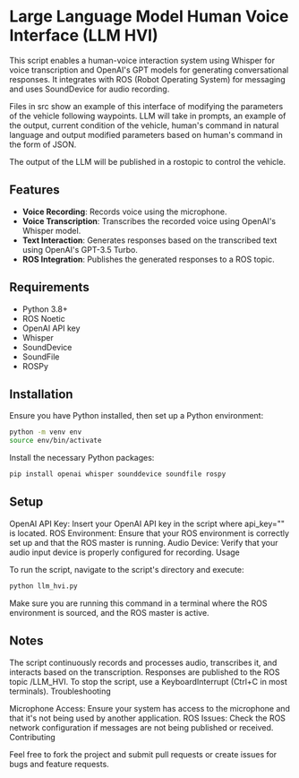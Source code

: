 # Large Language Model Human Voice Interface (LLM HVI)

This script enables a human-voice interaction system using Whisper for voice transcription and OpenAI's GPT models for generating conversational responses. It integrates with ROS (Robot Operating System) for messaging and uses SoundDevice for audio recording.

Files in src show an example of this interface of modifying the parameters of the vehicle following waypoints. LLM will take in prompts, an example of the output, current condition of the vehicle, human's command in natural language and output modified parameters based on human's command in the form of JSON.

The output of the LLM will be published in a rostopic to control the vehicle.

## Features

- **Voice Recording**: Records voice using the microphone.
- **Voice Transcription**: Transcribes the recorded voice using OpenAI's Whisper model.
- **Text Interaction**: Generates responses based on the transcribed text using OpenAI's GPT-3.5 Turbo.
- **ROS Integration**: Publishes the generated responses to a ROS topic.

## Requirements

- Python 3.8+
- ROS Noetic
- OpenAI API key
- Whisper
- SoundDevice
- SoundFile
- ROSPy

## Installation

Ensure you have Python installed, then set up a Python environment:

```bash
python -m venv env
source env/bin/activate
```

Install the necessary Python packages:

```bash
pip install openai whisper sounddevice soundfile rospy
```

## Setup

OpenAI API Key: Insert your OpenAI API key in the script where api_key="" is located.
ROS Environment: Ensure that your ROS environment is correctly set up and that the ROS master is running.
Audio Device: Verify that your audio input device is properly configured for recording.
Usage

To run the script, navigate to the script's directory and execute:

```bash
python llm_hvi.py
```

Make sure you are running this command in a terminal where the ROS environment is sourced, and the ROS master is active.

## Notes

The script continuously records and processes audio, transcribes it, and interacts based on the transcription.
Responses are published to the ROS topic /LLM_HVI.
To stop the script, use a KeyboardInterrupt (Ctrl+C in most terminals).
Troubleshooting

Microphone Access: Ensure your system has access to the microphone and that it's not being used by another application.
ROS Issues: Check the ROS network configuration if messages are not being published or received.
Contributing

Feel free to fork the project and submit pull requests or create issues for bugs and feature requests.



